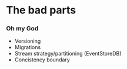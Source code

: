 # The bad parts

### Oh my God



- Versioning
- Migrations
- Stream strategy/partitioning (EventStoreDB)
- Concistency boundary
